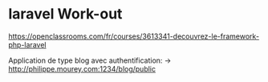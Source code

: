 # laravel Work-out

https://openclassrooms.com/fr/courses/3613341-decouvrez-le-framework-php-laravel

Application de type blog avec authentification: -> http://philippe.mourey.com:1234/blog/public
